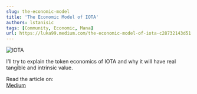 ```yaml
---
slug: the-economic-model
title: 'The Economic Model of IOTA'
authors: lstanisic
tags: [Community, Economic, Mana]
url: https://luka99.medium.com/the-economic-model-of-iota-c28732143d51
---
```


![IOTA](https://miro.medium.com/max/776/1*4lxkm50oJ02YOPo8MLgnKQ.png)

I’ll try to explain the token economics of IOTA and why it will have real tangible and intrinsic value.

Read the article on:  
[Medium](https://luka99.medium.com/the-economic-model-of-iota-c28732143d51)
